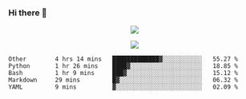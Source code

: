 ### Hi there 👋

<!--
**SuuTTT/SuuTTT** is a ✨ _special_ ✨ repository because its `README.md` (this file) appears on your GitHub profile.

Here are some ideas to get you started:

- 🔭 I’m currently working on ...
- 🌱 I’m currently learning ...
- 👯 I’m looking to collaborate on ...
- 🤔 I’m looking for help with ...
- 💬 Ask me about ...
- 📫 How to reach me: ...
- 😄 Pronouns: ...
- ⚡ Fun fact: ...
-->

<div align='center'>
    <p align='center'>
        <img src='https://github-readme-stats.vercel.app/api?line_height=27&username=SuuTTT&show_icons=true&theme=solarized-light'/>
    </p>
</div>    
<div align='center'>  
    <p align='center'>
        <img src='https://github-readme-stats.vercel.app/api/wakatime?username=SuuTTT&theme=solarized-light'/>
    </p>
    
</div>  

<!--START_SECTION:waka-->

```text
Other        4 hrs 14 mins   █████████████▓░░░░░░░░░░░   55.27 %
Python       1 hr 26 mins    ████▓░░░░░░░░░░░░░░░░░░░░   18.85 %
Bash         1 hr 9 mins     ███▓░░░░░░░░░░░░░░░░░░░░░   15.12 %
Markdown     29 mins         █▓░░░░░░░░░░░░░░░░░░░░░░░   06.32 %
YAML         9 mins          ▓░░░░░░░░░░░░░░░░░░░░░░░░   02.09 %
```

<!--END_SECTION:waka-->
